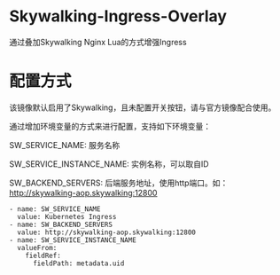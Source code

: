 # Skywalking-Ingress-Overlay
通过叠加Skywalking Nginx Lua的方式增强Ingress

# 配置方式
该镜像默认启用了Skywalking，且未配置开关按钮，请与官方镜像配合使用。

通过增加环境变量的方式来进行配置，支持如下环境变量：

SW_SERVICE_NAME: 服务名称

SW_SERVICE_INSTANCE_NAME: 实例名称，可以取自ID

SW_BACKEND_SERVERS: 后端服务地址，使用http端口。如：http://skywalking-aop.skywalking:12800

```
- name: SW_SERVICE_NAME
  value: Kubernetes Ingress
- name: SW_BACKEND_SERVERS
  value: http://skywalking-aop.skywalking:12800
- name: SW_SERVICE_INSTANCE_NAME
  valueFrom:
    fieldRef:
      fieldPath: metadata.uid
```